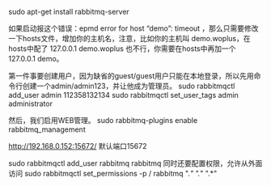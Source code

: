 
sudo apt-get install rabbitmq-server

如果启动报这个错误：epmd error for host “demo”: timeout ，那么只需要修改一下hosts文件，增加你的主机名，注意，比如你的主机叫 demo.woplus，在hosts中配了 127.0.0.1 demo.woplus 也不行，你需要在hosts中再加一个 127.0.0.1 demo。

第一件事要创建用户，因为缺省的guest/guest用户只能在本地登录，所以先用命令行创建一个admin/admin123，并让他成为管理员。
sudo rabbitmqctl add_user admin 112358132134
sudo rabbitmqctl set_user_tags admin administrator

然后，我们启用WEB管理。
sudo rabbitmq-plugins enable rabbitmq_management


http://192.168.0.152:15672/ 默认端口15672



sudo rabbitmqctl  add_user rabbitmq rabbitmq
同时还要配置权限，允许从外面访问
sudo rabbitmqctl set_permissions -p / rabbitmq ".*" ".*" ".*"　
